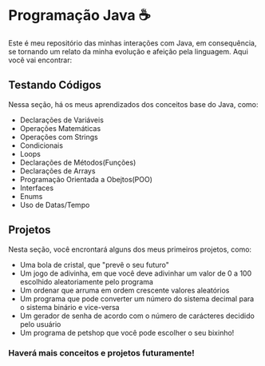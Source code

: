 # Programação Java ☕
Este é meu repositório das minhas interações com Java, em consequência, se tornando um relato da minha evolução e afeição pela linguagem. Aqui você vai encontrar:

## Testando Códigos
Nessa seção, há os meus aprendizados dos conceitos base do Java, como:

* Declarações de Variáveis
* Operações Matemáticas
* Operações com Strings
* Condicionais
* Loops
* Declarações de Métodos(Funções)
* Declarações de Arrays
* Programação Orientada a Obejtos(POO)
* Interfaces
* Enums
* Uso de Datas/Tempo

## Projetos
Nesta seção, você encrontará alguns dos meus primeiros projetos, como:

* Uma bola de cristal, que "prevê o seu futuro"
* Um jogo de adivinha, em que você deve adivinhar um valor de 0 a 100 escolhido aleatoriamente pelo programa
* Um ordenar que arruma em ordem crescente valores aleatórios
* Um programa que pode converter um número do sistema decimal para o sistema binário e vice-versa
* Um gerador de senha de acordo com o número de carácteres decidido pelo usuário
* Um programa de petshop que você pode escolher o seu bixinho!

### Haverá mais conceitos e projetos futuramente!
